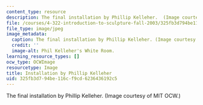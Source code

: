 ```yaml
---
content_type: resource
description: The final installation by Phillip Kelleher.  (Image courtesy of MIT OCW.)
file: /courses/4-322-introduction-to-sculpture-fall-2003/325fb3d794be116cf9cd6236436192c5_4-322f03.jpg
file_type: image/jpeg
image_metadata:
  caption: The final installation by Phillip Kelleher. (Image courtesy of MIT OpenCourseWare.)
  credit: ''
  image-alt: Phil Kelleher's White Room.
learning_resource_types: []
ocw_type: OCWImage
resourcetype: Image
title: Installation by Phillip Kelleher
uid: 325fb3d7-94be-116c-f9cd-6236436192c5
---
```

The final installation by Phillip Kelleher.  (Image courtesy of MIT OCW.)

